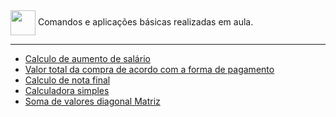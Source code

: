 <img align="center" heigt="30" width="40" src="https://cdn.jsdelivr.net/gh/devicons/devicon/icons/cplusplus/cplusplus-original.svg" />
Comandos e aplicações básicas realizadas em aula.

---------------------------------------------

- [Calculo de aumento de salário](https://onlinegdb.com/QEvd3juq5)
- [Valor total da compra de acordo com a forma de pagamento](https://onlinegdb.com/NtHiI8lIs)
- [Calculo de nota final](https://onlinegdb.com/RYjCZin7-c)
- [Calculadora simples](https://onlinegdb.com/MUasbi3TY)
- [Soma de valores diagonal Matriz](https://onlinegdb.com/AhZfP31Tm)
